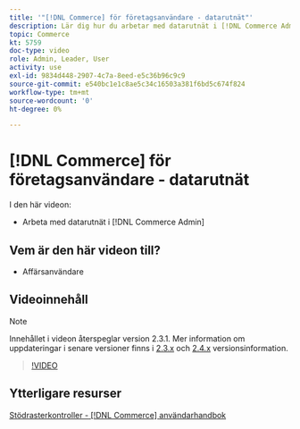 ```yaml
---
title: '"[!DNL Commerce] för företagsanvändare - datarutnät"'
description: Lär dig hur du arbetar med datarutnät i [!DNL Commerce Admin].
topic: Commerce
kt: 5759
doc-type: video
role: Admin, Leader, User
activity: use
exl-id: 9834d448-2907-4c7a-8eed-e5c36b96c9c9
source-git-commit: e540bc1e1c8ae5c34c16503a381f6bd5c674f824
workflow-type: tm+mt
source-wordcount: '0'
ht-degree: 0%

---
```


# [!DNL Commerce] för företagsanvändare - datarutnät

I den här videon:

- Arbeta med datarutnät i [!DNL Commerce Admin]

## Vem är den här videon till?

- Affärsanvändare

## Videoinnehåll

>[!NOTE]
>
>Innehållet i videon återspeglar version 2.3.1. Mer information om uppdateringar i senare versioner finns i [ 2.3.x](https://devdocs.magento.com/guides/v2.3/release-notes/bk-release-notes.html) och [2.4.x](https://devdocs.magento.com/guides/v2.4/release-notes/bk-release-notes.html) versionsinformation.

>[!VIDEO](https://video.tv.adobe.com/v/35960?quality=12&learn=on)

## Ytterligare resurser

[Stödrasterkontroller - [!DNL Commerce] användarhandbok](https://docs.magento.com/user-guide/stores/admin-grid-controls.html)
